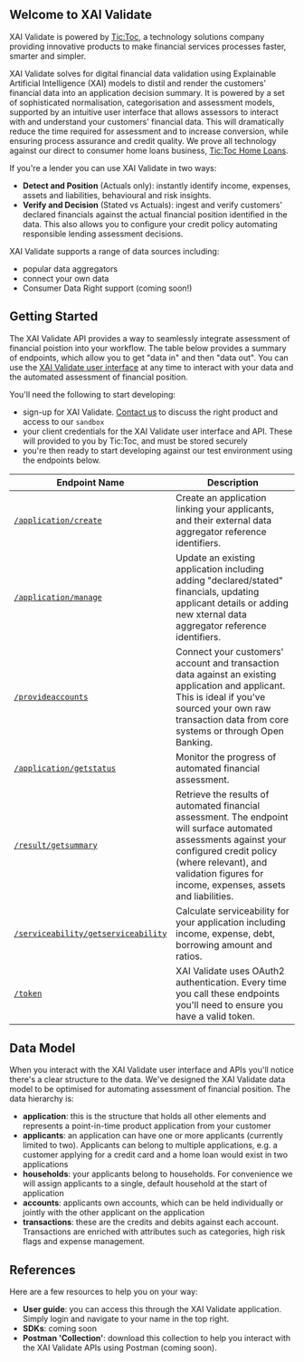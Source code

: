 ## Welcome to XAI Validate  
    
XAI Validate is powered by [Tic:Toc](https://tictoc.ai), a technology solutions company providing innovative products to make financial services processes faster, smarter and simpler.
    
    
XAI Validate solves for digital financial data validation using Explainable Artificial Intelligence (XAI) models to distil and render the customers’ financial data into an application decision summary. It is powered by a set of sophisticated normalisation, categorisation and assessment models, supported by an intuitive user interface that allows assessors to interact with and understand your customers' financial data. This will dramatically reduce the time required for assessment and to increase conversion, while ensuring process assurance and credit quality. We prove all technology against our direct to consumer home loans business, [Tic:Toc Home Loans](https://tictoc.com.au/).
     
If you're a lender you can use XAI Validate in two ways:
- **Detect and Position** (Actuals only): instantly identify income, expenses, assets and liabilities, behavioural and risk insights.
- **Verify and Decision** (Stated vs Actuals): ingest and verify customers’ declared financials against the actual financial position identified in the data. This also allows you to configure your credit policy automating responsible lending assessment decisions.      
      
XAI Validate supports a range of data sources including:
- popular data aggregators
- connect your own data
- Consumer Data Right support (coming soon!)
          
## Getting Started  
    
The XAI Validate API provides a way to seamlessly integrate assessment of financial poistion into your workflow. The table below provides a summary of endpoints, which allow you to get "data in" and then "data out". You can use the [XAI Validate user interface](https://app.tictoc.ai) at any time to interact with your data and the automated assessment of financial position.
      
You'll need the following to start developing:
- sign-up for XAI Validate. [Contact us](mailto:enterprise@tictoc.ai) to discuss the right product and access to our `sandbox`
- your client credentials for the XAI Validate user interface and API. These will provided to you by Tic:Toc, and must be stored securely
- you're then ready to start developing against our test environment using the endpoints below. 
      
| Endpoint Name| Description |
|-----|-----|
| [`/application/create`](#/financialvalidation/application/create) | Create an application linking your applicants, and their external data aggregator reference identifiers.  |
| [`/application/manage`](#/financialvalidation/application/manage) | Update an existing application including adding "declared/stated" financials, updating applicant details or adding new xternal data aggregator reference identifiers.  |
| [`/provideaccounts`](#/financialvalidation/provideaccounts) | Connect your customers' account and transaction data against an existing application and applicant. This is ideal if you've sourced your own raw transaction data from core systems or through Open Banking.  |
| [`/application/getstatus`](#/application/getstatus) |  Monitor the progress of automated financial assessment.  |
| [`/result/getsummary`](#/result/getsummary)| Retrieve the results of automated financial assessment. The endpoint will surface automated assessments against your configured credit policy (where relevant), and validation figures for income, expenses, assets and liabilities. |
| [`/serviceability/getserviceability`](#/serviceability/getserviceability)| Calculate serviceability for your application including income, expense, debt, borrowing amount and ratios. |
| [`/token`](#/token) | XAI Validate uses OAuth2 authentication. Every time you call these endpoints you'll need to ensure you have a valid token.  |
      
      
## Data Model  
      
When you interact with the XAI Validate user interface and APIs you'll notice there's a clear structure to the data. We've designed the XAI Validate data model to be optimised for automating assessment of financial position. The data hierarchy is:
- **application**: this is the structure that holds all other elements and represents a point-in-time product application from your customer
- **applicants**: an application can have one or more applicants (currently limited to two). Applicants can belong to multiple applications, e.g. a customer applying for a credit card and a home loan would exist in two applications
- **households**: your applicants belong to households. For convenience we will assign applicants to a single, default household at the start of application
- **accounts**: applicants own accounts, which can be held individually or jointly with the other  applicant on the application
- **transactions**: these are the credits and debits against each account. Transactions are enriched with attributes such as categories, high risk flags and expense management. 
      
## References
    
Here are a few resources to help you on your way:
- **User guide**: you can access this through the XAI Validate application. Simply login and navigate to your name in the top right.
- **SDKs**: coming soon
- **Postman 'Collection'**: download this collection to help you interact with the XAI Validate APIs using Postman (coming soon).
